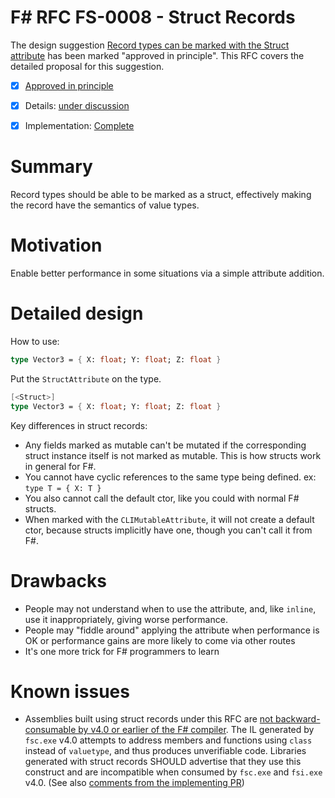 # F# RFC FS-0008 - Struct Records

The design suggestion [Record types can be marked with the Struct attribute](https://fslang.uservoice.com/forums/245727-f-language/suggestions/6547517-record-types-can-be-marked-with-the-struct-attribu) has been marked "approved in principle".
This RFC covers the detailed proposal for this suggestion.

* [x] [Approved in principle](https://fslang.uservoice.com/forums/245727-f-language/suggestions/6547517-record-types-can-be-marked-with-the-struct-attribu)
* [x] Details: [under discussion](https://github.com/Microsoft/visualfsharp/pull/620)
* [x] Implementation: [Complete](https://github.com/Microsoft/visualfsharp/pull/620)


# Summary
[summary]: #summary

Record types should be able to be marked as a struct, effectively making the record have the semantics of value types.

# Motivation
[motivation]: #motivation

Enable better performance in some situations via a simple attribute addition.

# Detailed design
[design]: #detailed-design

How to use:
```fsharp
type Vector3 = { X: float; Y: float; Z: float }
```
Put the `StructAttribute` on the type.
```fsharp
[<Struct>]
type Vector3 = { X: float; Y: float; Z: float }
```

Key differences in struct records:
- Any fields marked as mutable can't be mutated if the corresponding struct instance itself is not marked as mutable. This is how structs work in general for F#.
- You cannot have cyclic references to the same type being defined. ex: ```type T = { X: T }```
- You also cannot call the default ctor, like you could with normal F# structs.
- When marked with the `CLIMutableAttribute`, it will not create a default ctor, because structs implicitly have one, though you can't call it from F#.

# Drawbacks
[drawbacks]: #drawbacks

* People may not understand when to use the attribute, and, like ``inline``, use it inappropriately, giving worse performance.
* People may "fiddle around" applying the attribute when performance is OK or performance gains are more likely to come via other routes
* It's one more trick for F# programmers to learn

# Known issues

* Assemblies built using struct records under this RFC are [not backward-consumable by v4.0 or earlier of the F# compiler](https://github.com/neoeinstein/fsharp-struct-test/blob/master/cns.diff#L354). The IL generated by `fsc.exe` v4.0 attempts to address members and functions using `class` instead of `valuetype`, and thus produces unverifiable code. Libraries generated with struct records SHOULD advertise that they use this construct and are incompatible when consumed by `fsc.exe` and `fsi.exe` v4.0. (See also [comments from the implementing PR](https://github.com/Microsoft/visualfsharp/pull/620#issuecomment-190580488))
